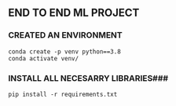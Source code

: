 ## END TO END ML PROJECT

### CREATED AN ENVIRONMENT
```
conda create -p venv python==3.8
conda activate venv/
```

### INSTALL ALL NECESARRY LIBRARIES###
```
pip install -r requirements.txt
```